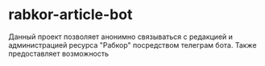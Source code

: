 # rabkor-article-bot
Данный проект позволяет анонимно связываться с редакцией и администрацией ресурса "Рабкор" посредством телеграм бота. Также предоставляет возможность 
